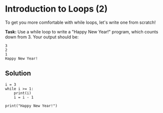 # Introduction to Loops (2)

To get you more comfortable with while loops, let's write one from scratch!

**Task:** Use a while loop to write a "Happy New Year!" program, which counts down from 3. Your output should be:
```
3
2
1
Happy New Year!
```

## Solution
```
i = 3
while i >= 1:
    print(i)
    i = i - 1
    
print("Happy New Year!")

```
